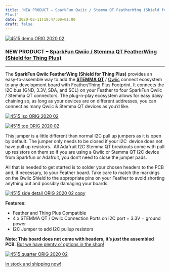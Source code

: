 ```yaml
---
title: 'NEW PRODUCT – SparkFun Qwiic / Stemma QT FeatherWing (Shield for Thing
Plus)'
date: 2020-02-11T19:47:00+01:00
draft: false
---
```


[![4515 demo ORIG 2020 02](https://cdn-blog.adafruit.com/uploads/2020/02/4515_demo_ORIG_2020_02.jpg "4515_demo_ORIG_2020_02.jpg")](https://www.adafruit.com/product/4515)

### NEW PRODUCT – [SparkFun Qwiic / Stemma QT FeatherWing (Shield for Thing Plus)](https://www.adafruit.com/product/4515)

* * *

The **SparkFun Qwiic FeatherWing (Shield for Thing Plus)** provides an easy-to-assemble way to add the [**STEMMA QT**](https://learn.adafruit.com/introducing-adafruit-stemma-qt) / [Qwiic](https://www.sparkfun.com/qwiic) connect ecosystem to any development board with Feather/Thing Plus Footprint. It connects the I2C bus (GND, 3.3V, SDA, and SCL) on your Feather to four SparkFun Qwiic / Stemma QT connectors. The plug-n-play ecosystem allows for easy daisy chaining so, as long as your devices are on different addresses, you can connect as many Qwiic & Stemma QT devices as you’d like.

[![4515 iso ORIG 2020 02](https://cdn-blog.adafruit.com/uploads/2020/02/4515_iso_ORIG_2020_02.jpg "4515_iso_ORIG_2020_02.jpg")](https://www.adafruit.com/product/4515)

[![4515 top ORIG 2020 02](https://cdn-blog.adafruit.com/uploads/2020/02/4515_top_ORIG_2020_02.jpg "4515_top_ORIG_2020_02.jpg")](https://www.adafruit.com/product/4515)

This jumper is a little different than normal I2C pull up jumpers as it is open by default. The jumper only needs to be closed if your I2C  device does not have pull up resistors.  All Adafruit I2C Stemma QT breakouts come with pull up resistors on them so if you are using a Qwiic or Stemma QT I2C device from Sparkfun or Adafruit, you don’t need to close the jumper pads.

All that is needed to get started is to solder your chosen headers to the PCB and, if necessary, to your Feather board. Take care to match the markings on the Qwiic Shield to the appropriate pins on your Feather to avoid shorting anything out and possibly damaging your boards.

[![4515 side detail ORIG 2020 02 copy](https://cdn-blog.adafruit.com/uploads/2020/02/4515_side_detail_ORIG_2020_02-copy.jpg "4515_side_detail_ORIG_2020_02 copy.jpg")](https://www.adafruit.com/product/4515)

**Features:**

*   Feather and Thing Plus Compatible
*   4 x STEMMA QT / Qwiic Connection Ports on I2C port + 3.3V + ground power
*   I2C Jumper to add I2C pullup resistors

**Note: This board does not come with headers, it’s _just_ the assembled PCB**. [But we have plenty o’ options in the shop!](https://www.adafruit.com/category/154)

[![4515 quarter ORIG 2020 02](https://cdn-blog.adafruit.com/uploads/2020/02/4515_quarter_ORIG_2020_02.jpg "4515_quarter_ORIG_2020_02.jpg")](https://www.adafruit.com/product/4515)

[In stock and shipping now!](https://www.adafruit.com/product/4515)